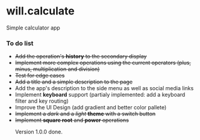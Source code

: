 # will.calculate
Simple calculator app

<h3>To do list</h3>
<ul>
<li><strike>Add the operation's <b>history</b> to the secondary display</strike></li>
<li><strike>Implement more complex operations using the current operators (plus, minus, multiplication and division)</strike></li>
<li><strike>Test for edge cases</strike></li>
<li><strike>Add a title and a simple description to the page</strike></li>
<li>Add the app's description to the side menu as well as social media links</li>
<li>Implement <b>keyboard</b> support (partialy implemented: add a keyboard filter and key routing)</li>
<li>Improve the UI Design (add gradient and better color pallete)</li>
<li><strike>Implement a <i>dark</i> and a <i>light</i> <b>theme</b> with a switch button</strike></li>
<li><strike> Implement <b>square root</b> and <b>power</b> operations</strike></li>

Version 1.0.0 done.

</ul>
